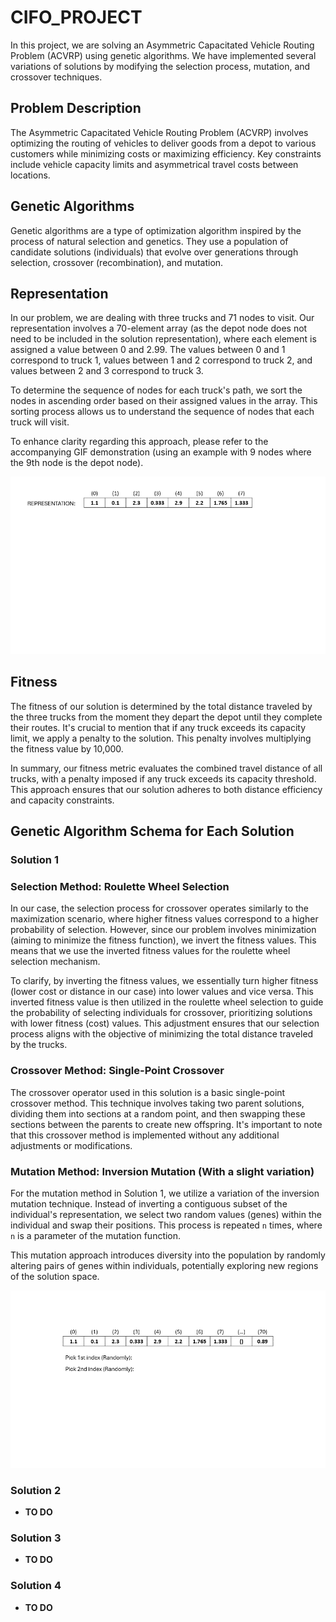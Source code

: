 # CIFO_PROJECT

In this project, we are solving an Asymmetric Capacitated Vehicle Routing Problem (ACVRP) using genetic algorithms. We have implemented several variations of solutions by modifying the selection process, mutation, and crossover techniques.

## Problem Description
The Asymmetric Capacitated Vehicle Routing Problem (ACVRP) involves optimizing the routing of vehicles to deliver goods from a depot to various customers while minimizing costs or maximizing efficiency. Key constraints include vehicle capacity limits and asymmetrical travel costs between locations.

## Genetic Algorithms
Genetic algorithms are a type of optimization algorithm inspired by the process of natural selection and genetics. They use a population of candidate solutions (individuals) that evolve over generations through selection, crossover (recombination), and mutation.

## Representation
In our problem, we are dealing with three trucks and 71 nodes to visit. Our representation involves a 70-element array (as the depot node does not need to be included in the solution representation), where each element is assigned a value between 0 and 2.99. The values between 0 and 1 correspond to truck 1, values between 1 and 2 correspond to truck 2, and values between 2 and 3 correspond to truck 3.

To determine the sequence of nodes for each truck's path, we sort the nodes in ascending order based on their assigned values in the array. This sorting process allows us to understand the sequence of nodes that each truck will visit.

To enhance clarity regarding this approach, please refer to the accompanying GIF demonstration (using an example with 9 nodes where the 9th node is the depot node). 

![Representation Animation](Images/gif_2.gif)

## Fitness

The fitness of our solution is determined by the total distance traveled by the three trucks from the moment they depart the depot until they complete their routes. It's crucial to mention that if any truck exceeds its capacity limit, we apply a penalty to the solution. This penalty involves multiplying the fitness value by 10,000.

In summary, our fitness metric evaluates the combined travel distance of all trucks, with a penalty imposed if any truck exceeds its capacity threshold. This approach ensures that our solution adheres to both distance efficiency and capacity constraints.

## Genetic Algorithm Schema for Each Solution

### **Solution 1**
### Selection Method: Roulette Wheel Selection
In our case, the selection process for crossover operates similarly to the maximization scenario, where higher fitness values correspond to a higher probability of selection. However, since our problem involves minimization (aiming to minimize the fitness function), we invert the fitness values. This means that we use the inverted fitness values for the roulette wheel selection mechanism.

To clarify, by inverting the fitness values, we essentially turn higher fitness (lower cost or distance in our case) into lower values and vice versa. This inverted fitness value is then utilized in the roulette wheel selection to guide the probability of selecting individuals for crossover, prioritizing solutions with lower fitness (cost) values. This adjustment ensures that our selection process aligns with the objective of minimizing the total distance traveled by the trucks.

### Crossover Method: Single-Point Crossover
The crossover operator used in this solution is a basic single-point crossover method. This technique involves taking two parent solutions, dividing them into sections at a random point, and then swapping these sections between the parents to create new offspring. It's important to note that this crossover method is implemented without any additional adjustments or modifications.
### Mutation Method: Inversion Mutation (With a slight variation)

For the mutation method in Solution 1, we utilize a variation of the inversion mutation technique. Instead of inverting a contiguous subset of the individual's representation, we select two random values (genes) within the individual and swap their positions. This process is repeated `n` times, where `n` is a parameter of the mutation function.

This mutation approach introduces diversity into the population by randomly altering pairs of genes within individuals, potentially exploring new regions of the solution space.

![Mutation Animation](Images/gif_1.gif)

### Solution 2
- **TO DO**
### Solution 3
- **TO DO**
### Solution 4
- **TO DO**

